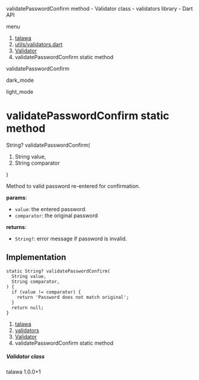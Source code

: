 




validatePasswordConfirm method - Validator class - validators library - Dart API







menu

1. [talawa](../../index.html)
2. [utils/validators.dart](../../utils_validators/utils_validators-library.html)
3. [Validator](../../utils_validators/Validator-class.html)
4. validatePasswordConfirm static method

validatePasswordConfirm


dark\_mode

light\_mode




# validatePasswordConfirm static method


String?
validatePasswordConfirm(

1. String value,
2. String comparator

)

Method to valid password re-entered for confirmation.

**params**:

* `value`: the entered password
* `comparator`: the original password

**returns**:

* `String?`: error message if password is invalid.

## Implementation

```
static String? validatePasswordConfirm(
  String value,
  String comparator,
) {
  if (value != comparator) {
    return 'Password does not match original';
  }
  return null;
}
```

 


1. [talawa](../../index.html)
2. [validators](../../utils_validators/utils_validators-library.html)
3. [Validator](../../utils_validators/Validator-class.html)
4. validatePasswordConfirm static method

##### Validator class





talawa
1.0.0+1






